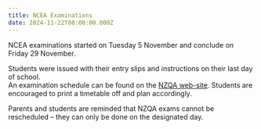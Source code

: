 ```yaml
---
title: NCEA Examinations
date: 2024-11-22T08:00:00.000Z
---
```

NCEA examinations started on Tuesday 5 November and conclude on Friday 29 November.  

Students were issued with their entry slips and instructions on their last day of school.  
An examination schedule can be found on the [NZQA web-site](https://www2.nzqa.govt.nz/assets/NCEA/2024-Timetable-FINAL-4-3-24.pdf). Students are encouraged to print a timetable off and plan accordingly. 

Parents and students are reminded that NZQA exams cannot be rescheduled – they can only be done on the designated day.
